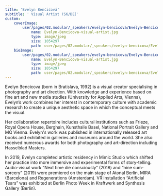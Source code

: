 ```yaml
---
title: 'Evelyn Benčičová'
subtitle: ' Visual Artist (SK/DE)'
custom:
    coverImage:
        user/pages/02.modular/_speakers/evelyn-bencicova/Evelyn-Bencicova-visual-artist.jpg:
            name: Evelyn-Bencicova-visual-artist.jpg
            type: image/jpeg
            size: 1054297
            path: user/pages/02.modular/_speakers/evelyn-bencicova/Evelyn-Bencicova-visual-artist.jpg
    bioImage:
        user/pages/02.modular/_speakers/evelyn-bencicova/Evelyn-Bencicova-visual-artist.jpg:
            name: Evelyn-Bencicova-visual-artist.jpg
            type: image/jpeg
            size: 1054297
            path: user/pages/02.modular/_speakers/evelyn-bencicova/Evelyn-Bencicova-visual-artist.jpg
---
```


Evelyn Bencicova (born in Bratislava, 1992) is a visual creator specialising in photography and art direction. With knowledge and experience based on fine art and new media studies (University for Applied Arts, Vienna), Evelyn’s work combines her interest in contemporary culture with academic research to create a unique aesthetic space in which the conceptual meets the visual.

Her collaboration repertoire includes cultural institutions such as Frieze, Royal Opera House, Berghain, Kunsthalle Basel, National Portrait Gallery and MQ Vienna. Evelyn's work was published in internationally released art books and exhibited in galleries and museums around the world. She also received numerous awards for both photography and art-direction including Hasselblad Masters.

In 2019, Evelyn completed artistic residency in Mimic Studio which shifted her practice into more immersive and experimental forms of story-telling. Audio-visual work “Next time die consciously” (2018) and “nine sum-sorcery” (2019) were premiered on the main stage of Atonal Berlin, MIRA (Barcelona) and Regenerations (Amsterdam). VR installation “Artificial Tears” was exhibited at Berlin Photo Week in Kraftwerk and Synthesis Gallery (Berlin).
